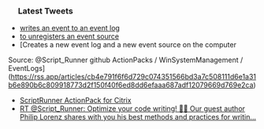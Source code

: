 <h3><a href="https://twitter.com/endi24"><img height=16 src="https://upload.wikimedia.org/wikipedia/sco/9/9f/Twitter_bird_logo_2012.svg"></a> Latest Tweets</h3>

<!-- BLOG-POST-LIST:START -->
- [writes an event to an event log](https://rss.app/articles/cb4e791f6f6d729c074351566bd3a7c508111d6e1a31b6e890b6c809918773d2f150f40f6ed8dd6efaaa697cd81c089267d460e5c2)
- [to unregisters an event source](https://rss.app/articles/cb4e791f6f6d729c074351566bd3a7c508111d6e1a31b6e890b6c809918773d2f150f40f6ed8dd6efaaa6874da12079760d46ce0c6)
- [Creates a new event log and a new event source on the computer

Source:
@Script_Runner github
ActionPacks / WinSystemManagement / EventLogs](https://rss.app/articles/cb4e791f6f6d729c074351566bd3a7c508111d6e1a31b6e890b6c809918773d2f150f40f6ed8dd6efaaa687adf12079669d769e2ca)
- [ScriptRunner ActionPack for Citrix](https://rss.app/articles/cb4e791f6f6d729c074351566bd3a7c508111d6e1a31b6e890b6c809918773d2f150f40f6ed8dd6ef5a1627cd8160b9568d569e8c1)
- [RT @Script_Runner: Optimize your code writing! 👨‍💻
Our guest author Philip Lorenz shares with you his best methods and practices for writin…](https://rss.app/articles/cb4e791f6f6d729c074351566bd3a7c508111d6e1a31b6e890b6c809918773d2f150f40f6ed8dd6ef7a4687bde15069364dc6ae0c5)
<!-- BLOG-POST-LIST:END -->
